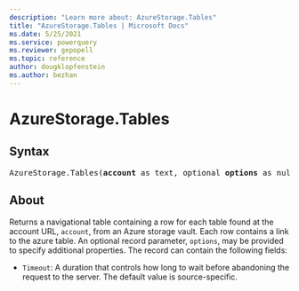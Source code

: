```yaml
---
description: "Learn more about: AzureStorage.Tables"
title: "AzureStorage.Tables | Microsoft Docs"
ms.date: 5/25/2021
ms.service: powerquery
ms.reviewer: gepopell
ms.topic: reference
author: dougklopfenstein
ms.author: bezhan
---
```

# AzureStorage.Tables

## Syntax

<pre>
AzureStorage.Tables(<b>account</b> as text, optional <b>options</b> as nullable record) as table
</pre>

## About

Returns a navigational table containing a row for each table found at the account URL, `account`, from an Azure storage vault. Each row contains a link to the azure table. An optional record parameter, `options`, may be provided to specify additional properties. The record can contain the following fields:

* `Timeout`: A duration that controls how long to wait before abandoning the request to the server. The default value is source-specific.
